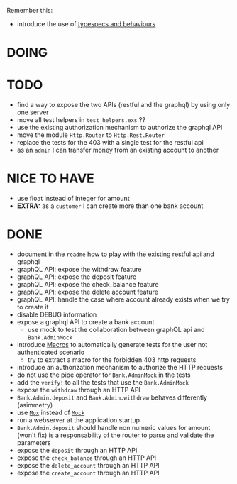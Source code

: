 Remember this:

* introduce the use of [typespecs and behaviours](https://elixir-lang.org/getting-started/typespecs-and-behaviours.html)

# DOING

# TODO

* find a way to expose the two APIs (restful and the graphql) by using only one server
* move all test helpers in `test_helpers.exs` ??
* use the existing authorization mechanism to authorize the graphql API
* move the module `Http.Router` to `Http.Rest.Router`
* replace the tests for the 403 with a single test for the restful api
* as an `admin` I can transfer money from an existing account to another

# NICE TO HAVE

* use float instead of integer for amount
* **EXTRA:** as a `customer` I can create more than one bank account

# DONE

* document in the `readme` how to play with the existing restful api and graphql
* graphQL API: expose the withdraw feature
* graphQL API: expose the deposit feature
* graphQL API: expose the check_balance feature
* graphQL API: expose the delete account feature
* graphQL API: handle the case where account already exists when we try to create it
* disable DEBUG information
* expose a graphql API to create a bank account
  * use mock to test the collaboration between graphQL api and `Bank.AdminMock`
* introduce [Macros](http://hugoribeira.com/DRYing-Elixir-Tests-With-Macros/) to automatically generate tests for the user not authenticated scenario
  * try to extract a macro for the forbidden 403 http requests
* introduce an authorization mechanism to authorize the HTTP requests
* do not use the pipe operator for `Bank.AdminMock` in the tests
* add the `verify!` to all the tests that use the `Bank.AdminMock`
* expose the `withdraw` through an HTTP API
* `Bank.Admin.deposit` and `Bank.Admin.withdraw` behaves differently (asimmetry)
* use [`Mox`](https://hexdocs.pm/mox/Mox.html) instead of [`Mock`](https://github.com/jjh42/mock)
* run a webserver at the application startup
* `Bank.Admin.deposit` should handle non numeric values for amount (won't fix)
   is a responsability of the router to parse and validate the parameters
* expose the `deposit` through an HTTP API
* expose the `check_balance` through an HTTP API
* expose the `delete_account` through an HTTP API
* expose the `create_account` through an HTTP API
